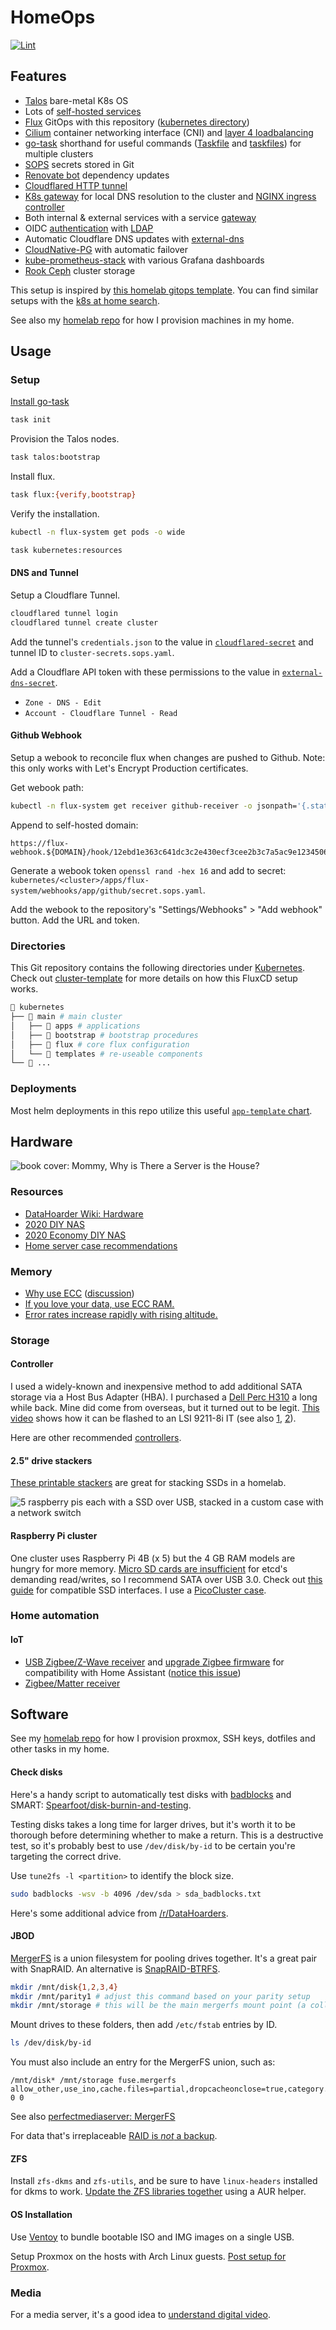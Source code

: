 # HomeOps

[![Lint](https://github.com/brettinternet/homeops/actions/workflows/lint.yaml/badge.svg)](https://github.com/brettinternet/homeops/actions/workflows/lint.yaml)

## Features

- [Talos](https://www.talos.dev) bare-metal K8s OS
- Lots of [self-hosted services](./kubernetes/main/apps)
- [Flux](https://toolkit.fluxcd.io/) GitOps with this repository ([kubernetes directory](./kubernetes))
- [Cilium](https://cilium.io/) container networking interface (CNI) and [layer 4 loadbalancing](https://cilium.io/use-cases/load-balancer/)
- [go-task](https://taskfile.dev) shorthand for useful commands ([Taskfile](./Taskfile.yaml) and [taskfiles](./.taskfiles)) for multiple clusters
- [SOPS](https://github.com/mozilla/sops) secrets stored in Git
- [Renovate bot](https://github.com/renovatebot/renovate) dependency updates
- [Cloudflared HTTP tunnel](https://github.com/cloudflare/cloudflared)
- [K8s gateway](https://github.com/ori-edge/k8s_gateway) for local DNS resolution to the cluster and [NGINX ingress controller](https://kubernetes.github.io/ingress-nginx/)
- Both internal & external services with a service [gateway](https://github.com/ori-edge/k8s_gateway/)
- OIDC [authentication](https://www.authelia.com/configuration/identity-providers/open-id-connect/) with [LDAP](https://github.com/glauth/glauth)
- Automatic Cloudflare DNS updates with [external-dns](./kubernetes/main/apps/network/external-dns/app/helmrelease.yaml)
- [CloudNative-PG](https://cloudnative-pg.io/) with automatic failover
- [kube-prometheus-stack](https://github.com/prometheus-community/helm-charts/tree/main/charts/kube-prometheus-stack) with various Grafana dashboards
- [Rook Ceph](https://rook.io/) cluster storage

This setup is inspired by [this homelab gitops template](https://github.com/onedr0p/flux-cluster-template). You can find similar setups with the [k8s at home search](https://nanne.dev/k8s-at-home-search/).

See also my [homelab repo](https://github.com/brettinternet/homelab) for how I provision machines in my home.

## Usage

### Setup

[Install go-task](https://taskfile.dev/installation/)

```sh
task init
```

Provision the Talos nodes.

```sh
task talos:bootstrap
```

Install flux.

```sh
task flux:{verify,bootstrap}
```

Verify the installation.

```sh
kubectl -n flux-system get pods -o wide
```

```sh
task kubernetes:resources
```

#### DNS and Tunnel

Setup a Cloudflare Tunnel.

```sh
cloudflared tunnel login
cloudflared tunnel create cluster
```

Add the tunnel's `credentials.json` to the value in [`cloudflared-secret`](kubernetes/apps/network/cloudflared/app/secret.sops.yaml) and tunnel ID to `cluster-secrets.sops.yaml`.

Add a Cloudflare API token with these permissions to the value in [`external-dns-secret`](kubernetes/apps/network/external-dns/app/secret.sops.yaml).

- `Zone - DNS - Edit`
- `Account - Cloudflare Tunnel - Read`

#### Github Webhook

Setup a webook to reconcile flux when changes are pushed to Github. Note: this only works with Let's Encrypt Production certificates.

Get webook path:

```sh
kubectl -n flux-system get receiver github-receiver -o jsonpath='{.status.webhookPath}'
```

Append to self-hosted domain:

```text
https://flux-webhook.${DOMAIN}/hook/12ebd1e363c641dc3c2e430ecf3cee2b3c7a5ac9e1234506f6f5f3ce1230e123
```

Generate a webook token `openssl rand -hex 16` and add to secret: `kubernetes/<cluster>/apps/flux-system/webhooks/app/github/secret.sops.yaml`.

Add the webook to the repository's "Settings/Webhooks" > "Add webhook" button. Add the URL and token.

### Directories

This Git repository contains the following directories under [Kubernetes](./kubernetes/). Check out [cluster-template](https://github.com/onedr0p/flux-cluster-template) for more details on how this FluxCD setup works.

```sh
📁 kubernetes
├── 📁 main # main cluster
│   ├── 📁 apps # applications
│   ├── 📁 bootstrap # bootstrap procedures
│   ├── 📁 flux # core flux configuration
│   └── 📁 templates # re-useable components
└── 📁 ...
```

### Deployments

Most helm deployments in this repo utilize this useful [`app-template` chart](https://github.com/bjw-s/helm-charts).

## Hardware

![book cover: Mommy, Why is There a Server is the House?](./docs/stay_at_home_server.jpg)

### Resources

- [DataHoarder Wiki: Hardware](https://www.reddit.com/r/DataHoarder/wiki/hardware)
- [2020 DIY NAS](https://blog.briancmoses.com/2020/11/diy-nas-2020-edition.html)
- [2020 Economy DIY NAS](https://blog.briancmoses.com/2020/12/diy-nas-econonas-2020.html)
- [Home server case recommendations](https://perfectmediaserver.com/hardware/cases/)

### Memory

- [Why use ECC](https://danluu.com/why-ecc/) ([discussion](https://news.ycombinator.com/item?id=14206635))
- [If you love your data, use ECC RAM.](https://arstechnica.com/civis/viewtopic.php?f=2&t=1235679&p=26303271#p26303271)
- [Error rates increase rapidly with rising altitude.](https://en.wikipedia.org/wiki/ECC_memory#Description)

### Storage

#### Controller

I used a widely-known and inexpensive method to add additional SATA storage via a Host Bus Adapter (HBA). I purchased a [Dell Perc H310](https://www.ebay.com/sch/i.html?_nkw=Dell+Perc+H310+SATA) a long while back. Mine did come from overseas, but it turned out to be legit. [This video](https://www.youtube.com/watch?v=EOcpp-GdhKo) shows how it can be flashed to an LSI 9211-8i IT (see also [1](https://www.servethehome.com/ibm-serveraid-m1015-part-4/), [2](https://www.truenas.com/community/threads/confused-about-that-lsi-card-join-the-crowd.11901/)).

Here are other recommended [controllers](https://www.reddit.com/r/DataHoarder/wiki/hardware#wiki_controllers).

#### 2.5" drive stackers

[These printable stackers](https://www.thingiverse.com/thing:582781) are great for stacking SSDs in a homelab.

![5 raspberry pis each with a SSD over USB, stacked in a custom case with a network switch](./docs/pi-cluster.png)

#### Raspberry Pi cluster

One cluster uses Raspberry Pi 4B (x 5) but the 4 GB RAM models are hungry for more memory. [Micro SD cards are insufficient](https://gist.github.com/brettinternet/94d6d8a1e01f4a90b6dfdc70d6b4a5e5) for etcd's demanding read/writes, so I recommend SATA over USB 3.0. Check out [this guide](https://jamesachambers.com/new-raspberry-pi-4-bootloader-usb-network-boot-guide/) for compatible SSD interfaces. I use a [PicoCluster case](https://www.picocluster.com/collections/pico-5).

### Home automation

#### IoT

- [USB Zigbee/Z-Wave receiver](https://www.amazon.com/dp/B01GJ826F8) and [upgrade Zigbee firmware](https://github.com/walthowd/husbzb-firmware) for compatibility with Home Assistant ([notice this issue](https://github.com/walthowd/husbzb-firmware/issues/33))
- [Zigbee/Matter receiver](https://www.home-assistant.io/skyconnect/)

## Software

See my [homelab repo](https://github.com/brettinternet/homelab) for how I provision proxmox, SSH keys, dotfiles and other tasks in my home.

#### Check disks

Here's a handy script to automatically test disks with [badblocks](https://wiki.archlinux.org/index.php/Badblocks) and SMART: [Spearfoot/disk-burnin-and-testing](https://github.com/Spearfoot/disk-burnin-and-testing).

Testing disks takes a long time for larger drives, but it's worth it to be thorough before determining whether to make a return. This is a destructive test, so it's probably best to use `/dev/disk/by-id` to be certain you're targeting the correct drive.

Use `tune2fs -l <partition>` to identify the block size.

```sh
sudo badblocks -wsv -b 4096 /dev/sda > sda_badblocks.txt
```

Here's some additional advice from [/r/DataHoarders](https://www.reddit.com/r/DataHoarder/comments/7seion/new_drive_first_steps_you_take_before_using/).

#### JBOD

[MergerFS](https://github.com/trapexit/mergerfs) is a union filesystem for pooling drives together. It's a great pair with SnapRAID. An alternative is [SnapRAID-BTRFS](https://wiki.selfhosted.show/tools/snapraid-btrfs/).

```sh
mkdir /mnt/disk{1,2,3,4}
mkdir /mnt/parity1 # adjust this command based on your parity setup
mkdir /mnt/storage # this will be the main mergerfs mount point (a collection of your drives)
```

Mount drives to these folders, then add `/etc/fstab` entries by ID.

```sh
ls /dev/disk/by-id
```

You must also include an entry for the MergerFS union, such as:

```
/mnt/disk* /mnt/storage fuse.mergerfs allow_other,use_ino,cache.files=partial,dropcacheonclose=true,category.create=mfs,fsname=mergerfs,minfreespace=10G 0 0
```

See also [perfectmediaserver: MergerFS](https://perfectmediaserver.com/installation/manual-install/#mergerfs)

For data that's irreplaceable [RAID is _not_ a backup](https://www.raidisnotabackup.com/).

#### ZFS

Install `zfs-dkms` and `zfs-utils`, and be sure to have `linux-headers` installed for dkms to work. [Update the ZFS libraries together](https://gist.github.com/brettinternet/311c0ff31164d3cab4a38ea71cb4b01f) using a AUR helper.

#### OS Installation

Use [Ventoy](https://www.ventoy.net) to bundle bootable ISO and IMG images on a single USB.

Setup Proxmox on the hosts with Arch Linux guests. [Post setup for Proxmox](https://tteck.github.io/Proxmox/).

### Media

For a media server, it's a good idea to [understand digital video](https://github.com/leandromoreira/digital_video_introduction).
